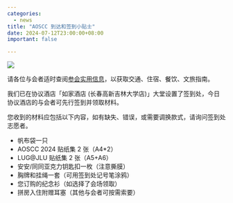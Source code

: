 ```yaml
---
categories:
  - news
title: "AOSCC 到达和签到小贴士"
date: 2024-07-12T23:00:00+08:00
important: false

---
```

![](/assets/coffee-break/20240623/imgs/aoscc-2024-jlu.png)

请各位与会者适时查阅[参会实用信息](https://wiki.aosc.io/zh/community/aoscc/2024-guide/)，以获取交通、住宿、餐饮、文旅指南。

我们已在协议酒店「如家酒店 (长春高新吉林大学店)」大堂设置了签到处，今日协议酒店的与会者可先行签到并领取材料。

您收到的材料应包括以下内容，如有缺失、错误，或需要调换款式，请询问签到处志愿者。

- 帆布袋一只
- AOSCC 2024 贴纸集 2 张（A4*2）
- LUG@JLU 贴纸集 2 张（A5+A6）
- 安安/同同亚克力钥匙扣一枚（注意撕膜）
- 胸牌和挂绳一套（可用签到处记号笔涂鸦）
- 您订购的纪念衫（如选择了会场领取）
- 拼房入住附赠耳塞（其他与会者可按需索要）
